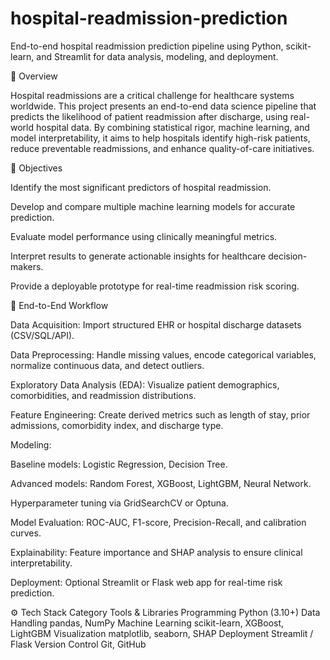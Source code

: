 # hospital-readmission-prediction
End-to-end hospital readmission prediction pipeline using Python, scikit-learn, and Streamlit for data analysis, modeling, and deployment.

📘 Overview

Hospital readmissions are a critical challenge for healthcare systems worldwide.
This project presents an end-to-end data science pipeline that predicts the likelihood of patient readmission after discharge, using real-world hospital data.
By combining statistical rigor, machine learning, and model interpretability, it aims to help hospitals identify high-risk patients, reduce preventable readmissions, and enhance quality-of-care initiatives.

🎯 Objectives

Identify the most significant predictors of hospital readmission.

Develop and compare multiple machine learning models for accurate prediction.

Evaluate model performance using clinically meaningful metrics.

Interpret results to generate actionable insights for healthcare decision-makers.

Provide a deployable prototype for real-time readmission risk scoring.

🧩 End-to-End Workflow

Data Acquisition: Import structured EHR or hospital discharge datasets (CSV/SQL/API).

Data Preprocessing: Handle missing values, encode categorical variables, normalize continuous data, and detect outliers.

Exploratory Data Analysis (EDA): Visualize patient demographics, comorbidities, and readmission distributions.

Feature Engineering: Create derived metrics such as length of stay, prior admissions, comorbidity index, and discharge type.

Modeling:

Baseline models: Logistic Regression, Decision Tree.

Advanced models: Random Forest, XGBoost, LightGBM, Neural Network.

Hyperparameter tuning via GridSearchCV or Optuna.

Model Evaluation: ROC-AUC, F1-score, Precision-Recall, and calibration curves.

Explainability: Feature importance and SHAP analysis to ensure clinical interpretability.

Deployment: Optional Streamlit or Flask web app for real-time risk prediction.

⚙️ Tech Stack
Category	Tools & Libraries
Programming	Python (3.10+)
Data Handling	pandas, NumPy
Machine Learning	scikit-learn, XGBoost, LightGBM
Visualization	matplotlib, seaborn, SHAP
Deployment	Streamlit / Flask
Version Control	Git, GitHub
